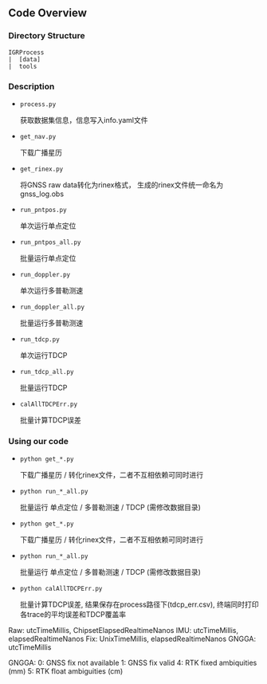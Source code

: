 
## Code Overview

### Directory Structure
```
IGRProcess
|  [data]
|  tools
```

### Description
* `process.py`          <p>获取数据集信息，信息写入info.yaml文件
* `get_nav.py`          <p>下载广播星历
* `get_rinex.py`        <p>将GNSS raw data转化为rinex格式， 生成的rinex文件统一命名为gnss_log.obs
* `run_pntpos.py`       <p>单次运行单点定位
* `run_pntpos_all.py`   <p>批量运行单点定位
* `run_doppler.py`      <p>单次运行多普勒测速
* `run_doppler_all.py`  <p>批量运行多普勒测速 
* `run_tdcp.py`         <p>单次运行TDCP
* `run_tdcp_all.py`     <p>批量运行TDCP 
* `calAllTDCPErr.py`    <p>批量计算TDCP误差

### Using our code
* `python get_*.py`     <p>下载广播星历 / 转化rinex文件，二者不互相依赖可同时进行
* `python run_*_all.py` <p>批量运行 单点定位 / 多普勒测速 / TDCP (需修改数据目录)
* `python get_*.py`         <p>下载广播星历 / 转化rinex文件，二者不互相依赖可同时进行
* `python run_*_all.py`     <p>批量运行 单点定位 / 多普勒测速 / TDCP (需修改数据目录)
* `python calAllTDCPErr.py` <p>批量计算TDCP误差, 结果保存在process路径下(tdcp_err.csv), 终端同时打印各trace的平均误差和TDCP覆盖率 

Raw: utcTimeMillis, ChipsetElapsedRealtimeNanos
IMU: utcTimeMillis, elapsedRealtimeNanos
Fix: UnixTimeMillis, elapsedRealtimeNanos
GNGGA: utcTimeMillis

GNGGA: 
0: GNSS fix not available
1: GNSS fix valid
4: RTK fixed ambiquities    (mm)
5: RTK float ambiguities    (cm)
